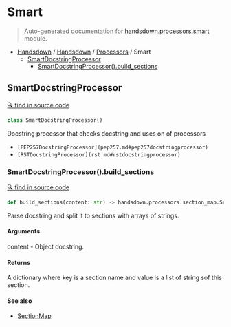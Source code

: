 # Smart

> Auto-generated documentation for [handsdown.processors.smart](../../../handsdown/processors/smart.py) module.

- [Handsdown](../../README.md#handsdown) / [Handsdown](#handsdown) / [Processors](#processors) / Smart
  - [SmartDocstringProcessor](#smartdocstringprocessor)
    - [SmartDocstringProcessor().build_sections](#smartdocstringprocessorbuild_sections)

## SmartDocstringProcessor

[🔍 find in source code](../../../handsdown/processors/smart.py#l9)

```python
class SmartDocstringProcessor()
```

Docstring processor that checks docstring and uses on of processors

- `[PEP257DocstringProcessor](pep257.md#pep257docstringprocessor)`
- `[RSTDocstringProcessor](rst.md#rstdocstringprocessor)`

### SmartDocstringProcessor().build_sections

[🔍 find in source code](../../../handsdown/processors/smart.py#l25)

```python
def build_sections(content: str) -> handsdown.processors.section_map.SectionMap
```

Parse docstring and split it to sections with arrays of strings.

#### Arguments

content - Object docstring.

#### Returns

A dictionary where key is a section name and value is a list of string sof this
section.

#### See also

- [SectionMap](section_map.md#sectionmap)
